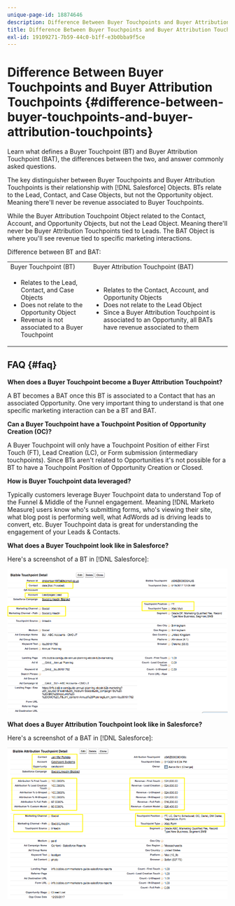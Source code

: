 ```yaml
---
unique-page-id: 18874646
description: Difference Between Buyer Touchpoints and Buyer Attribution Touchpoints - [!DNL Marketo Measure] - Product Documentation
title: Difference Between Buyer Touchpoints and Buyer Attribution Touchpoints
exl-id: 19109271-7b59-44c0-b1ff-e3b0bba9f5ce
---
```

# Difference Between Buyer Touchpoints and Buyer Attribution Touchpoints {#difference-between-buyer-touchpoints-and-buyer-attribution-touchpoints}

Learn what defines a Buyer Touchpoint (BT) and Buyer Attribution Touchpoint (BAT), the differences between the two, and answer commonly asked questions.

The key distinguisher between Buyer Touchpoints and Buyer Attribution Touchpoints is their relationship with [!DNL Salesforce] Objects. BTs relate to the Lead, Contact, and Case Objects, but not the Opportunity object. Meaning there'll never be revenue associated to Buyer Touchpoints.

While the Buyer Attribution Touchpoint Object related to the Contact, Account, and Opportunity Objects, but not the Lead Object. Meaning there'll never be Buyer Attribution Touchpoints tied to Leads. The BAT Object is where you'll see revenue tied to specific marketing interactions.

Difference between BT and BAT:

<table> 
 <colgroup> 
  <col> 
  <col> 
 </colgroup> 
 <tbody> 
  <tr> 
   <td>Buyer Touchpoint (BT)</td> 
   <td>Buyer Attribution Touchpoint (BAT)</td> 
  </tr> 
  <tr> 
   <td> 
    <ul> 
     <li>Relates to the Lead, Contact, and Case Objects</li> 
     <li>Does not relate to the Opportunity Object</li> 
     <li>Revenue is not associated to a Buyer Touchpoint</li> 
    </ul></td> 
   <td> 
    <ul> 
     <li>Relates to the Contact, Account, and Opportunity Objects</li> 
     <li>Does not relate to the Lead Object</li> 
     <li>Since a Buyer Attribution Touchpoint is associated to an Opportunity, all BATs have revenue associated to them</li> 
    </ul></td> 
  </tr> 
 </tbody> 
</table>

## FAQ {#faq}

**When does a Buyer Touchpoint become a Buyer Attribution Touchpoint?**

A BT becomes a BAT once this BT is associated to a Contact that has an associated Opportunity. One very important thing to understand is that one specific marketing interaction can be a BT and BAT.

**Can a Buyer Touchpoint have a Touchpoint Position of Opportunity Creation (OC)?**

A Buyer Touchpoint will only have a Touchpoint Position of either First Touch (FT), Lead Creation (LC), or Form submission (intermediary touchpoints). Since BTs aren't related to Opportunities it's not possible for a BT to have a Touchpoint Position of Opportunity Creation or Closed.

**How is Buyer Touchpoint data leveraged?**

Typically customers leverage Buyer Touchpoint data to understand Top of the Funnel & Middle of the Funnel engagement. Meaning [!DNL Marketo Measure] users know who's submitting forms, who's viewing their site, what blog post is performing well, what AdWords ad is driving leads to convert, etc. Buyer Touchpoint data is great for understanding the engagement of your Leads & Contacts.

**What does a Buyer Touchpoint look like in Salesforce?**

Here's a screenshot of a BT in [!DNL Salesforce]:

![](assets/1.png)

**What does a Buyer Attribution Touchpoint look like in Salesforce?**

Here's a screenshot of a BAT in [!DNL Salesforce]:

![](assets/2.png)
